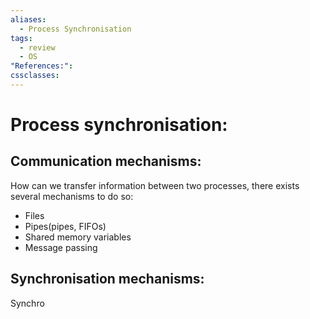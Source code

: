 ```yaml
---
aliases:
  - Process Synchronisation
tags:
  - review
  - OS
"References:": 
cssclasses:
---
```


# Process synchronisation:
## Communication mechanisms: 
How can we transfer information between two processes, there exists several mechanisms to do so: 
+ Files 
+ Pipes(pipes, FIFOs)
+ Shared memory variables
+ Message passing 

## Synchronisation mechanisms: 
Synchro